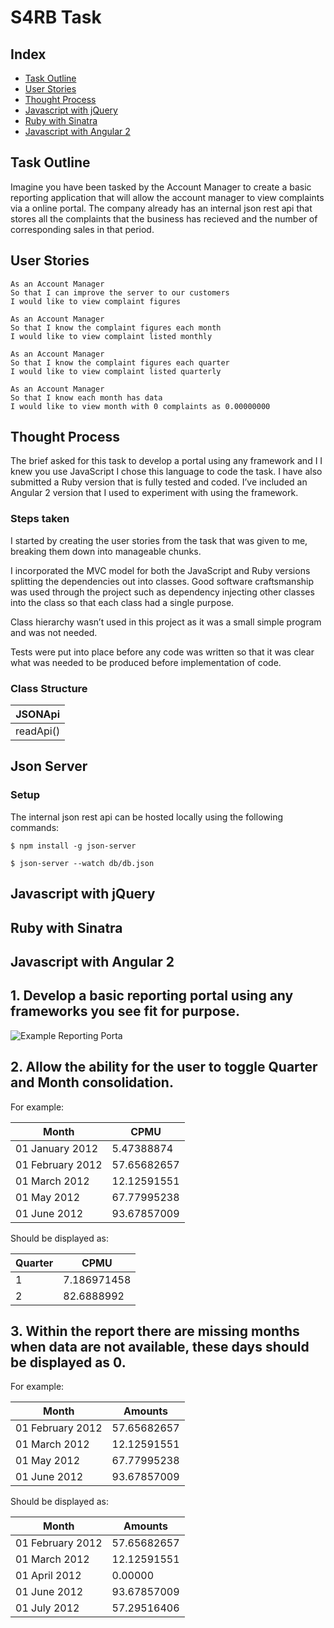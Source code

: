 # S4RB Task #

## Index
* [Task Outline](#Task)
* [User Stories](#Story)
* [Thought Process](#thought)
* [Javascript with jQuery](#jquery)
* [Ruby with Sinatra](#sinatra)
* [Javascript with Angular 2](#angular)

## <a name="Task">Task Outline</a>
Imagine you have been tasked by the Account Manager to create a basic reporting application that will allow the account manager to view complaints via a online portal.
The company already has an internal json rest api that stores all the complaints that the business has recieved and the number of corresponding sales in that period.

## <a name="Story">User Stories</a>
```
As an Account Manager
So that I can improve the server to our customers
I would like to view complaint figures
```
```
As an Account Manager
So that I know the complaint figures each month
I would like to view complaint listed monthly
```
```
As an Account Manager
So that I know the complaint figures each quarter
I would like to view complaint listed quarterly
```
```
As an Account Manager
So that I know each month has data
I would like to view month with 0 complaints as 0.00000000
```

## <a name="thought">Thought Process</a>

The brief asked for this task to develop a portal using any framework and I I knew you use JavaScript I chose this language to code the task.  I have also submitted a Ruby version that is fully tested and coded. I’ve included an Angular 2 version that I used to experiment with using the framework.

### Steps taken
I started by creating the user stories from the task that was given to me, breaking them down into manageable chunks.

I incorporated the MVC model for both the JavaScript and Ruby versions splitting the dependencies out into classes. Good software craftsmanship was used through the project such as dependency injecting other classes into the class so that each class had a single purpose.

Class hierarchy wasn’t used in this project as it was a small simple program and was not needed.

Tests were put into place before any code was written so that it was clear what was needed to be produced before implementation of code.

### Class Structure
|JSONApi       |
|----|
|readApi()     | Reads Json object and returns data |


## <a name="server">Json Server</a>
### Setup
The internal json rest api can be hosted locally using the following commands:

```shell
$ npm install -g json-server

$ json-server --watch db/db.json
```

## <a name="jquery">Javascript with jQuery</a>

## <a name="sinatra">Ruby with Sinatra</a>

## <a name="angular">Javascript with Angular 2</a>


## 1. Develop a basic reporting portal using any frameworks you see fit for purpose.

![Example Reporting Porta](/example-2.png "Example Reporting Portal")

## 2. Allow the ability for the user to toggle Quarter and Month consolidation.

For example:

|Month       | CPMU|
|---------- | ----------| 
|01 January 2012|	5.47388874|
|01 February 2012|	57.65682657|
|01 March 2012|	12.12591551|
|01 May 2012|	67.77995238|
|01 June 2012|	93.67857009|

Should be displayed as:

|Quarter       | CPMU|
|---------- | ----------|
|1|	7.186971458|
|2|	82.6888992|


## 3. Within the report there are missing months when data are not available, these days should be displayed as 0.

For example:

Month       | Amounts
---------- | ----------|
|01 February 2012|	57.65682657|
|01 March 2012|	12.12591551|
|01 May 2012|	67.77995238|
|01 June 2012|	93.67857009|

Should be displayed as:

|Month       | Amounts
|---------- | ----------|
|01 February 2012|	57.65682657|
|01 March 2012|	12.12591551|
|01 April 2012|	0.00000|
|01 June 2012|	93.67857009|
|01 July 2012|	57.29516406|
